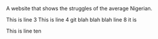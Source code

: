 A website that shows the struggles of the average Nigerian.

This is line 3
This is line 4 
git 
blah blah 
blah
line 8 it is

This is line ten